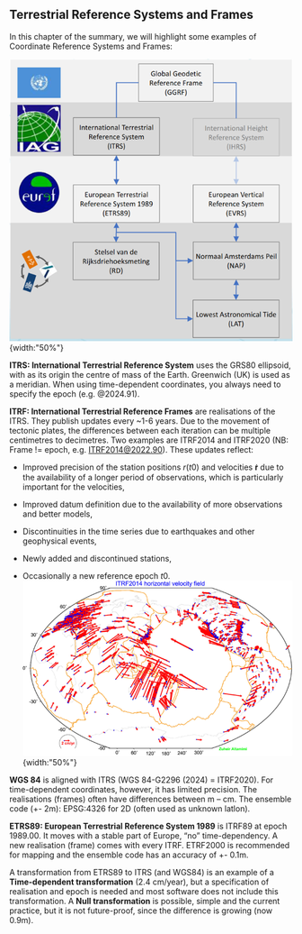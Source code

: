 ## Terrestrial Reference Systems and Frames
In this chapter of the summary, we will highlight some examples of Coordinate Reference Systems and Frames:

![Terrestrial Reference Systems](../../../images/GGRF.png){width:"50%"}

**ITRS: International Terrestrial Reference System** uses the GRS80 ellipsoid, with as its origin the centre of mass of the Earth. Greenwich (UK) is used as a meridian. When using time-dependent coordinates, you always need to specify the epoch (e.g. @2024.91).

**ITRF: International Terrestrial Reference Frames** are realisations of the ITRS. They publish updates every ~1-6 years. Due to the movement of tectonic plates, the differences between each iteration can be multiple centimetres to decimetres. Two examples are ITRF2014 and ITRF2020 (NB: Frame != epoch, e.g. ITRF2014@2022.90). These updates reflect:

* Improved precision of the station positions $r$($t$0) and velocities 𝐫̇ due to the availability of a longer period of observations, which is particularly important for the velocities,

* Improved datum definition due to the availability of more observations and better models,

* Discontinuities in the time series due to earthquakes and other geophysical events,

* Newly added and discontinued stations,

* Occasionally a new reference epoch $t$0.
![Changes in ITRF2014](../../../images/Horizontal_velocity_field_ITRF2014.png){width:"50%"}

**WGS 84** is aligned with ITRS (WGS 84-G2296 (2024) = ITRF2020). For time-dependent coordinates, however, it has limited precision. The realisations (frames) often have differences between m – cm. The ensemble code (+- 2m): EPSG:4326 for 2D (often used as unknown latlon).

**ETRS89: European Terrestrial Reference System 1989** is ITRF89 at epoch 1989.00. It moves with a stable part of Europe, “no” time-dependency. A new realisation (frame) comes with every ITRF. ETRF2000 is recommended for mapping and the ensemble code has an accuracy of +- 0.1m.

A transformation from ETRS89 to ITRS (and WGS84) is an example of a **Time-dependent transformation** (2.4 cm/year), but a specification of realisation and epoch is needed and most software does not include this transformation. A **Null transformation** is possible, simple and the current practice, but it is not future-proof, since the difference is growing (now 0.9m).
